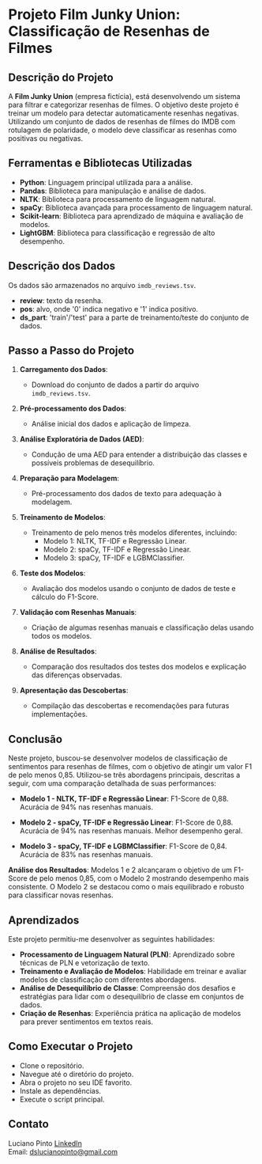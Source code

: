 # Projeto Film Junky Union: Classificação de Resenhas de Filmes

## Descrição do Projeto
A **Film Junky Union** (empresa fictícia), está desenvolvendo um sistema para filtrar e categorizar resenhas de filmes. O objetivo deste projeto é treinar um modelo para detectar automaticamente resenhas negativas. Utilizando um conjunto de dados de resenhas de filmes do IMDB com rotulagem de polaridade, o modelo deve classificar as resenhas como positivas ou negativas.

## Ferramentas e Bibliotecas Utilizadas
- **Python**: Linguagem principal utilizada para a análise.
- **Pandas**: Biblioteca para manipulação e análise de dados.
- **NLTK**: Biblioteca para processamento de linguagem natural.
- **spaCy**: Biblioteca avançada para processamento de linguagem natural.
- **Scikit-learn**: Biblioteca para aprendizado de máquina e avaliação de modelos.
- **LightGBM**: Biblioteca para classificação e regressão de alto desempenho.

## Descrição dos Dados
Os dados são armazenados no arquivo `imdb_reviews.tsv`. 
- **review**: texto da resenha.
- **pos**: alvo, onde '0' indica negativo e '1' indica positivo.
- **ds_part**: 'train'/'test' para a parte de treinamento/teste do conjunto de dados.

## Passo a Passo do Projeto

1. **Carregamento dos Dados**:
   - Download do conjunto de dados a partir do arquivo `imdb_reviews.tsv`.

2. **Pré-processamento dos Dados**:
   - Análise inicial dos dados e aplicação de limpeza.

3. **Análise Exploratória de Dados (AED)**:
   - Condução de uma AED para entender a distribuição das classes e possíveis problemas de desequilíbrio.

4. **Preparação para Modelagem**:
   - Pré-processamento dos dados de texto para adequação à modelagem.

5. **Treinamento de Modelos**:
   - Treinamento de pelo menos três modelos diferentes, incluindo:
     - Modelo 1: NLTK, TF-IDF e Regressão Linear.
     - Modelo 2: spaCy, TF-IDF e Regressão Linear.
     - Modelo 3: spaCy, TF-IDF e LGBMClassifier.

6. **Teste dos Modelos**:
   - Avaliação dos modelos usando o conjunto de dados de teste e cálculo do F1-Score.

7. **Validação com Resenhas Manuais**:
   - Criação de algumas resenhas manuais e classificação delas usando todos os modelos.

8. **Análise de Resultados**:
   - Comparação dos resultados dos testes dos modelos e explicação das diferenças observadas.

9. **Apresentação das Descobertas**:
   - Compilação das descobertas e recomendações para futuras implementações.

## Conclusão
Neste projeto, buscou-se desenvolver modelos de classificação de sentimentos para resenhas de filmes, com o objetivo de atingir um valor F1 de pelo menos 0,85. Utilizou-se três abordagens principais, descritas a seguir, com uma comparação detalhada de suas performances:

- **Modelo 1 - NLTK, TF-IDF e Regressão Linear**: F1-Score de 0,88. Acurácia de 94% nas resenhas manuais.
  
- **Modelo 2 - spaCy, TF-IDF e Regressão Linear**: F1-Score de 0,88. Acurácia de 94% nas resenhas manuais. Melhor desempenho geral.

- **Modelo 3 - spaCy, TF-IDF e LGBMClassifier**: F1-Score de 0,84. Acurácia de 83% nas resenhas manuais.

**Análise dos Resultados**: Modelos 1 e 2 alcançaram o objetivo de um F1-Score de pelo menos 0,85, com o Modelo 2 mostrando desempenho mais consistente. O Modelo 2 se destacou como o mais equilibrado e robusto para classificar novas resenhas.

## Aprendizados
Este projeto permitiu-me desenvolver as seguintes habilidades:
- **Processamento de Linguagem Natural (PLN)**: Aprendizado sobre técnicas de PLN e vetorização de texto.
- **Treinamento e Avaliação de Modelos**: Habilidade em treinar e avaliar modelos de classificação com diferentes abordagens.
- **Análise de Desequilíbrio de Classe**: Compreensão dos desafios e estratégias para lidar com o desequilíbrio de classe em conjuntos de dados.
- **Criação de Resenhas**: Experiência prática na aplicação de modelos para prever sentimentos em textos reais.

## Como Executar o Projeto

- Clone o repositório.
- Navegue até o diretório do projeto.
- Abra o projeto no seu IDE favorito.
- Instale as dependências.
- Execute o script principal.

## Contato

Luciano Pinto
[LinkedIn](https://www.linkedin.com/in/lucianolcp/)  
Email: dslucianopinto@gmail.com
